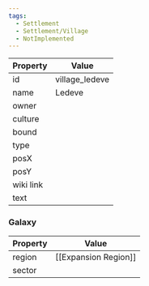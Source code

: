```yaml
---
tags:
  - Settlement
  - Settlement/Village
  - NotImplemented
---
```


| Property  | Value          |
| --------- | -------------- |
| id        | village_ledeve |
| name      | Ledeve         |
| owner     |                |
| culture   |                |
| bound     |                |
| type      |                |
| posX      |                |
| posY      |                |
| wiki link |                |
| text      |                |

### Galaxy
| Property | Value                |
| -------- | -------------------- |
| region   | [[Expansion Region]] |
| sector   |                      |
